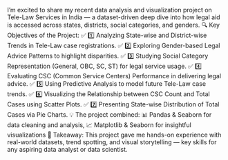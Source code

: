 I’m excited to share my recent data analysis and visualization project on Tele-Law Services in India — a dataset-driven deep dive into how legal aid is accessed across states, districts, social categories, and genders.
🔍 Key Objectives of the Project:
✅ 1️⃣ Analyzing State-wise and District-wise Trends in Tele-Law case registrations.
 ✅ 2️⃣ Exploring Gender-based Legal Advice Patterns to highlight disparities.
 ✅ 3️⃣ Studying Social Category Representation (General, OBC, SC, ST) for legal service usage.
 ✅ 4️⃣ Evaluating CSC (Common Service Centers) Performance in delivering legal advice.
 ✅ 5️⃣ Using Predictive Analysis to model future Tele-Law case trends.
 ✅ 6️⃣ Visualizing the Relationship between CSC Count and Total Cases using Scatter Plots.
 ✅ 7️⃣ Presenting State-wise Distribution of Total Cases via Pie Charts.
💡 The project combined:
 📊 Pandas & Seaborn for data cleaning and analysis,
 📈 Matplotlib & Seaborn for insightful visualizations
🎯 Takeaway:
 This project gave me hands-on experience with real-world datasets, trend spotting, and visual storytelling — key skills for any aspiring data analyst or data scientist.
